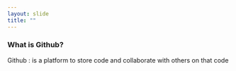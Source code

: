 ```yaml
---
layout: slide
title: ""
---
```

### What is Github?

Github
: is a platform to store code and collaborate with others on that code